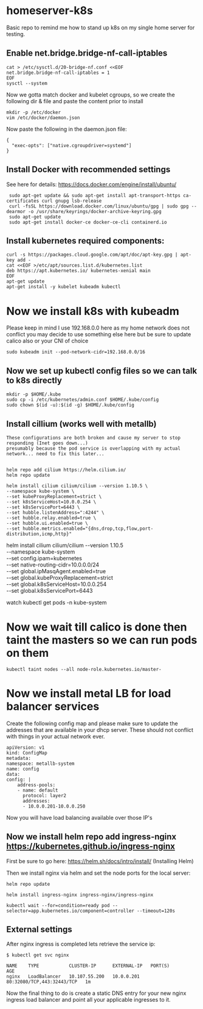 # homeserver-k8s
Basic repo to remind me how to stand up k8s on my single home server for testing.

## Enable net.bridge.bridge-nf-call-iptables
    cat > /etc/sysctl.d/20-bridge-nf.conf <<EOF
    net.bridge.bridge-nf-call-iptables = 1
    EOF
    sysctl --system
    
Now we gotta match docker and kubelet cgroups, so we create the following dir & file and paste the content prior to install

    mkdir -p /etc/docker
    vim /etc/docker/daemon.json
    
Now paste the following in the daemon.json file:

    {
      "exec-opts": ["native.cgroupdriver=systemd"]
    }
    
## Install Docker with recommended settings
See here for details: https://docs.docker.com/engine/install/ubuntu/

     sudo apt-get update && sudo apt-get install apt-transport-https ca-certificates curl gnupg lsb-release
     curl -fsSL https://download.docker.com/linux/ubuntu/gpg | sudo gpg --dearmor -o /usr/share/keyrings/docker-archive-keyring.gpg
     sudo apt-get update
     sudo apt-get install docker-ce docker-ce-cli containerd.io
     
## Install kubernetes required components:
    curl -s https://packages.cloud.google.com/apt/doc/apt-key.gpg | apt-key add -
    cat <<EOF >/etc/apt/sources.list.d/kubernetes.list
    deb https://apt.kubernetes.io/ kubernetes-xenial main
    EOF
    apt-get update
    apt-get install -y kubelet kubeadm kubectl
    
# Now we install k8s with kubeadm
Please keep in mind I use 192.168.0.0 here as my home network does not conflict you may decide to use something else here but be sure to update calico also or your CNI of choice

    sudo kubeadm init --pod-network-cidr=192.168.0.0/16

## Now we set up kubectl config files so we can talk to k8s directly

    mkdir -p $HOME/.kube
    sudo cp -i /etc/kubernetes/admin.conf $HOME/.kube/config
    sudo chown $(id -u):$(id -g) $HOME/.kube/config

## Install cillium (works well with metallb)

    These configurations are both broken and cause my server to stop responding (Inet goes down...)
    presumably because the pod service is overlapping with my actual network... need to fix this later...

    
    helm repo add cilium https://helm.cilium.io/
    helm repo update

    helm install cilium cilium/cilium --version 1.10.5 \
    --namespace kube-system \
    --set kubeProxyReplacement=strict \
    --set k8sServiceHost=10.0.0.254 \
    --set k8sServicePort=6443 \
    --set hubble.listenAddress=":4244" \
    --set hubble.relay.enabled=true \
    --set hubble.ui.enabled=true \
    --set hubble.metrics.enabled="{dns,drop,tcp,flow,port-distribution,icmp,http}"

helm install cilium cilium/cilium --version 1.10.5 \
    --namespace kube-system \
    --set config.ipam=kubernetes \
    --set native-routing-cidr=10.0.0.0/24 \
    --set global.ipMasqAgent.enabled=true \
    --set global.kubeProxyReplacement=strict \
    --set global.k8sServiceHost=10.0.0.254 \
    --set global.k8sServicePort=6443

watch kubectl get pods -n kube-system

# Now we wait till calico is done then taint the masters so we can run pods on them

    kubectl taint nodes --all node-role.kubernetes.io/master-

# Now we install metal LB for load balancer services

Create the following config map and please make sure to update the addresses that are available in your dhcp server.  These should not conflict with things in your actual network ever.

    apiVersion: v1
    kind: ConfigMap
    metadata:
    namespace: metallb-system
    name: config
    data:
    config: |
        address-pools:
        - name: default
          protocol: layer2
          addresses:
          - 10.0.0.201-10.0.0.250

Now you will have load balancing available over those IP's
    
    
## Now we install helm repo add ingress-nginx https://kubernetes.github.io/ingress-nginx

First be sure to go here: https://helm.sh/docs/intro/install/ (Installing Helm)

Then we install nginx via helm and set the node ports for the local server:

    helm repo update

    helm install ingress-nginx ingress-nginx/ingress-nginx

    kubectl wait --for=condition=ready pod --selector=app.kubernetes.io/component=controller --timeout=120s
    
## External settings

After nginx ingress is completed lets retrieve the service ip:

    $ kubectl get svc nginx
    
    NAME    TYPE           CLUSTER-IP      EXTERNAL-IP   PORT(S)                      AGE
    nginx   LoadBalancer   10.107.55.200   10.0.0.201    80:32080/TCP,443:32443/TCP   1m 

Now the final thing to do is create a static DNS entry for your new nginx ingress load balancer and point all your applicable ingresses to it.
    
